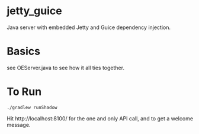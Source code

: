 # jetty_guice
Java server with embedded Jetty and Guice dependency injection.

# Basics
see OEServer.java to see how it all ties together.

# To Run
`./gradlew runShadow`

Hit http://localhost:8100/ for the one and only API call, and to get a welcome message.
